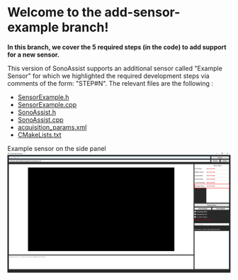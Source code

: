 # Welcome to the add-sensor-example branch!

**In this branch, we cover the 5 required steps (in the code) to add support for a new sensor.**

This version of SonoAssist supports an additional sensor called "Example Sensor" for which we highlighted the required development steps via comments of the form: "STEP#N".
The relevant files are the following : 
* [SensorExample.h](https://github.com/LATIS-ETS/SonoAssist/blob/add-sensor-example/SonoAssist/SensorExample.h)
* [SensorExample.cpp](https://github.com/LATIS-ETS/SonoAssist/blob/add-sensor-example/SonoAssist/SensorExample.cpp)
* [SonoAssist.h](https://github.com/LATIS-ETS/SonoAssist/blob/add-sensor-example/SonoAssist/SonoAssist.h)
* [SonoAssist.cpp](https://github.com/LATIS-ETS/SonoAssist/blob/add-sensor-example/SonoAssist/SonoAssist.cpp)
* [acquisition_params.xml](https://github.com/LATIS-ETS/SonoAssist/blob/add-sensor-example/SonoAssistParams/acquisition_params.xml)
* [CMakeLists.txt](https://github.com/LATIS-ETS/SonoAssist/blob/add-sensor-example/SonoAssist/CMakeLists.txt)

Example sensor on the side panel
![](Media/add_sensor_example.png)